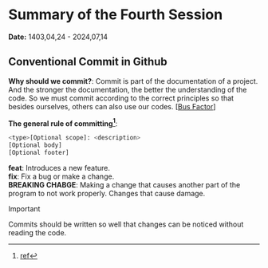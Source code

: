 # Summary of the Fourth Session
**Date:** 1403,04,24 - 2024,07,14

## Conventional Commit in Github
**Why should we commit?**: Commit is part of the documentation of a project. And the stronger the documentation, the better the understanding of the code. So we must commit according to the correct principles so that besides ourselves, others can also use our codes. [[Bus Factor](https://en.wikipedia.org/wiki/Bus_factor)]<br>

**The general rule of committing[^1]**:<br>
```bash
<type>[Optional scope]: <description>
[Optional body]
[Optional footer]
```
**feat**: Introduces a new feature.<br>
**fix**: Fix a bug or make a change.<br>
**BREAKING CHABGE**: Making a change that causes another part of the program to not work properly. Changes that cause damage.<br>

> [!IMPORTANT]
> Commits should be written so well that changes can be noticed without reading the code.

[^1]: [ref](https://www.conventionalcommits.org/en/v1.0.0/)